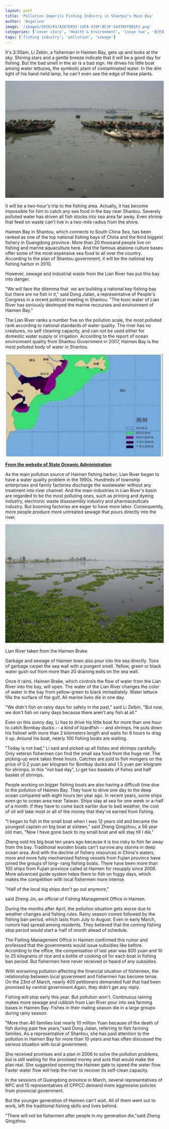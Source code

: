 ```yaml
---
layout: post
title: 'Pollution Imperils Fishing Industry in Shantou"s Main Bay'
author: 'Angelina'
image: '/images/2016/03/A267D852-15FA-419F-BC3F-54370FFDB1F2.png'
categories: ['cover story', 'Health & Environment', 'issue two', '未分类']
tags: ['fishing industry', 'pollution', 'sewage']
---
```


It's 3:30am, Li Zebin, a fisherman in Haimen Bay, gets up and looks at the sky. Shining stars and a gentle breeze indicate that it will be a good day for fishing. But the bad smell in the air is a bad sign. He drives his little boat among water lettuces, the symbolic plant of contaminated water. In the dim light of his hand-held lamp, he can't even see the edge of these plants.

![A267D852-15FA-419F-BC3F-54370FFDB1F2](/images/2016/03/A267D852-15FA-419F-BC3F-54370FFDB1F2.png)

It will be a two-hour's trip to the fishing area. Actually, it has become impossible for him to catch any sea food in the bay near Shantou. Severely polluted water has driven all fish stocks into sea area far away. Even shrimp that feed on waste can't live in a two-mile radius from the shore.

Haimen Bay in Shantou, which connects to South China Sea, has been ranked as one of the top national fishing bays of China and the third biggest fishery in Guangdong province. More than 20 thousand people live on fishing and marine aquaculture here. And the famous abalone culture bases offer some of the most expensive sea food to all over the country. According to the plan of Shantou government, it will be the national key fishing harbor in 2010.

However, sewage and industrial waste from the Lian River has put this bay into danger.

"We will face the dilemma that  we are building a national key fishing bay but there are no fish in it," said Dong Jialan, a representative of People's Congress in a recent political meeting in Shantou. "The toxic water of Lian River has seriously destroyed the marine recourses and environment of Haimen Bay."

The Lian River ranks a number five on the pollution scale, the most polluted rank according to national standards of water quality. The river has no creatures, no self cleaning capacity, and can not be used either for domestic water supply or irrigation. According to the report of ocean environment quality from Shantou Government in 2007, Haimen Bay is the most polluted body of water in Shantou.

![D1A5DBA3-4B63-49A4-92E7-9C12463025A5](/images/2016/03/D1A5DBA3-4B63-49A4-92E7-9C12463025A5.png)

[**From the website of State Oceanic Administration**](http://www.soa.gov.cn/hyjww/ml/yhzl/lq/shantou/webinfo/2008/05/1210062821846312.htm)

As the main pollution source of Haimen fishing harbor, Lian River began to have a water quality problem in the 1990s. Hundreds of township enterprises and family factories discharge the wastewater without any treatment into river channel. And the main industries in Lian River's basin are regarded to be the most polluting ones, such as printing and dyeing industry, electronic waste disassembly industry and pharmaceuticals industry. But booming factories are eager to have more labor. Consequently, more people produce more untreated sewage that pours directly into the river.

![022D91A6-3C7A-4BBD-A935-E73B3611847B](/images/2016/03/022D91A6-3C7A-4BBD-A935-E73B3611847B.png)

Lian River taken from the Haimen Brake

Garbage and sewage of Haimen town also pour into the sea directly. Tons of garbage carpet the sea wall with a pungent smell. Yellow, green or black water gush out from more than 20 draining exits on the sea wall.

Once it rains, Haimen Brake, which controls the flow of water from the Lian River into the bay, will open. The water of the Lian River changes the color of water in the bay from yellow-green to black immediately. Water lettuce fills the surface of the gulf. All marine lives die in one day.

"We didn't fish on rainy days for safety in the past," said Li Zeibin, "But now, we don't fish on rainy days because there aren't any fish at all."

Even on this sunny day, Li has to drive his little boat for more than one hour to catch Bombay ducks -- a kind of lizardfish -- and shrimps. He puts down his fishnet with more than 2 kilometers length and waits for 6 hours to drag it up. Around his boat, nearly 100 fishing boats are waiting.

"Today is not bad," Li said and picked up all fishes and shrimps carefully. Only veteran fishermen can find the small sea food from the huge net. The picking-up work takes three hours. Catches are sold to fish mongers on the price of 0.2 yuan per kilogram for Bombay ducks and 1.5 yuan per kilogram for shrimps. In this "not bad day", Li get two baskets of fishes and half basket of shrimps.

People working on bigger fishing boats are also having a difficult time due to the pollution of Haimen Bay. They have to drive one day to the deep ocean compared with eight hours ten year ago. In recent years, some ships even go to ocean area near Taiwan. Ships stay at sea for one week or a-half of a month. If they have to come back earlier due to bad weather, the cost of oil will take most or all of the money that they've earned from fishing.

"I began to fish in the small boat when I was 12 years old and became the youngest captain on big boat at sixteen," said Zheng Qingzhou, a 56 year old man, "Now I have gone back to my small boat and will stay till I die."

Zheng sold his big boat ten years ago because it is too risky to fish far away from the bay. Traditional wooden boats can't survive any storms in deep ocean area. And with the decline of fishery resources in China's waters, more and more fully mechanized fishing vessels from Fujian province have joined the groups of long- rang fishing boats. There have been more than 100 ships from Fujian province called at Haimen for resupply since 2006. More advanced guide system helps them to fish on foggy days, which makes the competition with local fishermen more intense.

"Half of the local big ships don't go out anymore,"

said Zheng Jin, an official of Fishing Management Office in Haimen.

During the months after April, the pollution situation gets worse due to weather changes and fishing rules. Rainy season comes followed by the fishing ban period, which lasts from July to August. Even in early March, rumors had spread among residents. They believed that the coming fishing stop period would start a-half of month ahead of schedule.

The Fishing Management Office in Haimen confirmed this rumor and professed that the governments would issue subsidies like before. According to the office, the compensation of last year was 800 yuan and 10 to 25 kilograms of rice and a bottle of cooking oil for each boat in fishing ban period. But fishermen here never received or heard of any subsidies.

With worsening pollution affecting the financial situation of fishermen, the relationship between local government and fishermen has become tense. On the 23rd of March, nearly 400 petitioners demanded fuel that had been promised by central government.Again, they didn't get any reply.

Fishing will stop early this year. But pollution won't. Continuous raining makes more sewage and rubbish from Lian River pour into sea farming bases in Haimen Bay. Fishes in their mating season die in a large groups during rainy season.

"More than 40 families lost nearly 10 million Yuan because of the death of fish during past few years,"said Dong Jialan, referring to fish farming families. As a representative of Shantou, she has paid attention to the pollution in Haimen Bay for more than 10 years and has often discussed the serious situation with local government.

She received promises and a plan in 2006 to solve the pollution problems, but is still waiting for the promised money and acts that would make the plan real. She suggested opening the Haimen gate to speed the water flow. Faster water flow will help the river to recover its self-clean capacity.

In the sessions of Guangdong province in March, several representatives of NPC and 15 representatives of CPPCC demand more aggressive policies from provincial government.

But the younger generation of Haimen can't wait. All of them went out to work, left the traditional fishing skills and lives behind.

"There will not be fishermen after people in my generation die,"said Zheng Qingzhou.
